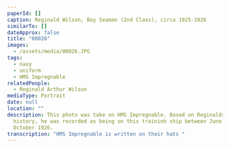 ```yaml
---
paperId: []
caption: Reginald Wilson, Boy Seaman (2nd Class), circa 1925-1926
similarTo: []
dateApprox: false
title: "00026"
images:
  - /assets/media/00026.JPG
tags:
  - navy
  - uniform
  - HMS Impregnable
relatedPeople:
  - Reginald Arthur Wilson
mediaType: Portrait
date: null
location: ""
description: This photo was take on HMS Impregnable. Based on Reginalds service
  history, he was recorded as being on this traininh ship between June 1925 and
  October 1926.
transcription: "HMS Impregnable is written on their hats "
---
```

